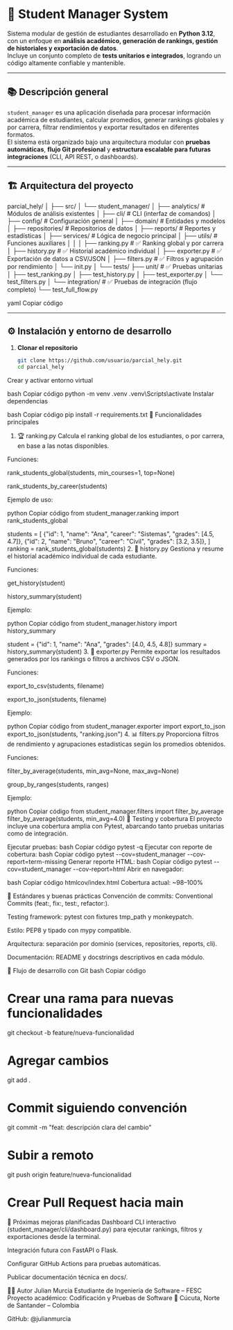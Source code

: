 # 🧮 Student Manager System

Sistema modular de gestión de estudiantes desarrollado en **Python 3.12**, con un enfoque en **análisis académico, generación de rankings, gestión de historiales y exportación de datos**.  
Incluye un conjunto completo de **tests unitarios e integrados**, logrando un código altamente confiable y mantenible.

---

## 📚 Descripción general

`student_manager` es una aplicación diseñada para procesar información académica de estudiantes, calcular promedios, generar rankings globales y por carrera, filtrar rendimientos y exportar resultados en diferentes formatos.  
El sistema está organizado bajo una arquitectura modular con **pruebas automáticas**, **flujo Git profesional** y **estructura escalable para futuras integraciones** (CLI, API REST, o dashboards).

---

## 🏗️ Arquitectura del proyecto

parcial_hely/
│
├── src/
│ └── student_manager/
│ ├── analytics/ # Módulos de análisis existentes
│ ├── cli/ # CLI (interfaz de comandos)
│ ├── config/ # Configuración general
│ ├── domain/ # Entidades y modelos
│ ├── repositories/ # Repositorios de datos
│ ├── reports/ # Reportes y estadísticas
│ ├── services/ # Lógica de negocio principal
│ ├── utils/ # Funciones auxiliares
│ │
│ ├── ranking.py # ✅ Ranking global y por carrera
│ ├── history.py # ✅ Historial académico individual
│ ├── exporter.py # ✅ Exportación de datos a CSV/JSON
│ ├── filters.py # ✅ Filtros y agrupación por rendimiento
│ └── init.py
│
└── tests/
├── unit/ # ✅ Pruebas unitarias
│ ├── test_ranking.py
│ ├── test_history.py
│ ├── test_exporter.py
│ └── test_filters.py
│
└── integration/ # ✅ Pruebas de integración (flujo completo)
└── test_full_flow.py

yaml
Copiar código

---

## ⚙️ Instalación y entorno de desarrollo

1. **Clonar el repositorio**
   ```bash
   git clone https://github.com/usuario/parcial_hely.git
   cd parcial_hely
Crear y activar entorno virtual

bash
Copiar código
python -m venv .venv
.venv\Scripts\activate
Instalar dependencias

bash
Copiar código
pip install -r requirements.txt
🧠 Funcionalidades principales
1. 🏆 ranking.py
Calcula el ranking global de los estudiantes, o por carrera, en base a las notas disponibles.

Funciones:

rank_students_global(students, min_courses=1, top=None)

rank_students_by_career(students)

Ejemplo de uso:

python
Copiar código
from student_manager.ranking import rank_students_global

students = [
    {"id": 1, "name": "Ana", "career": "Sistemas", "grades": [4.5, 4.7]},
    {"id": 2, "name": "Bruno", "career": "Civil", "grades": [3.2, 3.5]},
]
ranking = rank_students_global(students)
2. 🧾 history.py
Gestiona y resume el historial académico individual de cada estudiante.

Funciones:

get_history(student)

history_summary(student)

Ejemplo:

python
Copiar código
from student_manager.history import history_summary

student = {"id": 1, "name": "Ana", "grades": [4.0, 4.5, 4.8]}
summary = history_summary(student)
3. 💾 exporter.py
Permite exportar los resultados generados por los rankings o filtros a archivos CSV o JSON.

Funciones:

export_to_csv(students, filename)

export_to_json(students, filename)

Ejemplo:

python
Copiar código
from student_manager.exporter import export_to_json
export_to_json(students, "ranking.json")
4. 📊 filters.py
Proporciona filtros de rendimiento y agrupaciones estadísticas según los promedios obtenidos.

Funciones:

filter_by_average(students, min_avg=None, max_avg=None)

group_by_ranges(students, ranges)

Ejemplo:

python
Copiar código
from student_manager.filters import filter_by_average
filter_by_average(students, min_avg=4.0)
🧪 Testing y cobertura
El proyecto incluye una cobertura amplia con Pytest, abarcando tanto pruebas unitarias como de integración.

Ejecutar pruebas:
bash
Copiar código
pytest -q
Ejecutar con reporte de cobertura:
bash
Copiar código
pytest --cov=student_manager --cov-report=term-missing
Generar reporte HTML:
bash
Copiar código
pytest --cov=student_manager --cov-report=html
Abrir en navegador:

bash
Copiar código
htmlcov/index.html
Cobertura actual: ~98–100%

🧱 Estándares y buenas prácticas
Convención de commits: Conventional Commits (feat:, fix:, test:, refactor:).

Testing framework: pytest con fixtures tmp_path y monkeypatch.

Estilo: PEP8 y tipado con mypy compatible.

Arquitectura: separación por dominio (services, repositories, reports, cli).

Documentación: README y docstrings descriptivos en cada módulo.

🚀 Flujo de desarrollo con Git
bash
Copiar código
# Crear una rama para nuevas funcionalidades
git checkout -b feature/nueva-funcionalidad

# Agregar cambios
git add .

# Commit siguiendo convención
git commit -m "feat: descripción clara del cambio"

# Subir a remoto
git push origin feature/nueva-funcionalidad

# Crear Pull Request hacia main
🧩 Próximas mejoras planificadas
 Dashboard CLI interactivo (student_manager/cli/dashboard.py)
para ejecutar rankings, filtros y exportaciones desde la terminal.

 Integración futura con FastAPI o Flask.

 Configurar GitHub Actions para pruebas automáticas.

 Publicar documentación técnica en docs/.

👨‍💻 Autor
Julian Murcia
Estudiante de Ingeniería de Software – FESC
Proyecto académico: Codificación y Pruebas de Software
📍 Cúcuta, Norte de Santander – Colombia

GitHub: @julianmurcia

